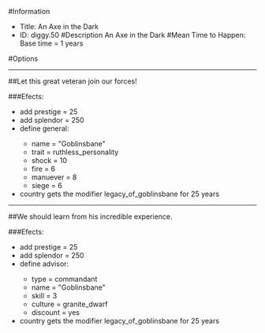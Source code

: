 #Information
 - Title: An Axe in the Dark
 - ID: diggy.50
#Description
An Axe in the Dark
#Mean Time to Happen:
Base time = 1 years

#Options

___
##Let this great veteran join our forces!

###Efects:<ul><li>add prestige = 25</li><li>add splendor = 250</li><li>define general:</li><ul><li>name = "Goblinsbane"</li><li>trait = ruthless_personality</li><li>shock = 10</li><li>fire = 6</li><li>manuever = 8</li><li>siege = 6</li></ul><li>country gets the modifier legacy_of_goblinsbane for 25 years</li></ul>

___
##We should learn from his incredible experience.

###Efects:<ul><li>add prestige = 25</li><li>add splendor = 250</li><li>define advisor:</li><ul><li>type = commandant</li><li>name = "Goblinsbane"</li><li>skill = 3</li><li>culture = granite_dwarf</li><li>discount = yes</li></ul><li>country gets the modifier legacy_of_goblinsbane for 25 years</li></ul>
